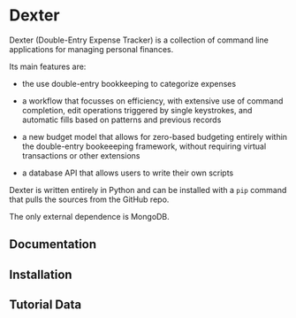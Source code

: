 # Dexter

Dexter (Double-Entry Expense Tracker) is a collection of command line applications for managing personal finances.

Its main features are:

* the use double-entry bookkeeping to categorize expenses

* a workflow that focusses on efficiency, with extensive use of command completion, edit operations triggered by single keystrokes, and automatic fills based on patterns and previous records

* a new budget model that allows for zero-based budgeting entirely within the double-entry bookeeeping framework, without requiring virtual transactions or other extensions

* a database API that allows users to write their own scripts

Dexter is written entirely in Python and can be installed with a `pip` command that pulls the sources from the GitHub repo.

The only external dependence is MongoDB.

## Documentation

## Installation

## Tutorial Data

